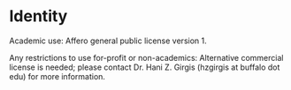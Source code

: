 # Identity

Academic use: Affero general public license version 1.

Any restrictions to use for-profit or non-academics: Alternative commercial license is needed; please contact Dr. Hani Z. Girgis (hzgirgis at buffalo dot edu) for more information.
